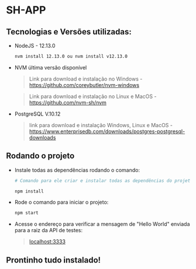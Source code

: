 # SH-APP

## Tecnologias e Versões utilizadas:
* NodeJS - 12.13.0
  ```bash
  nvm install 12.13.0 ou nvm install v12.13.0
  ```
* NVM última versão disponível
    > Link para download e instalação no Windows -  <https://github.com/coreybutler/nvm-windows>

    > Link para download e instalação no Linux e MacOS -  <https://github.com/nvm-sh/nvm>
* PostgreSQL V.10.12
    > link para download e instalação Windows, Linux e MacOS - <https://www.enterprisedb.com/downloads/postgres-postgresql-downloads>



## Rodando o projeto
* Instale todas as dependências rodando o comando:
    ```bash
    # Comando para ele criar e instalar todas as dependências do projeto que se encontram no arquivo package.json

    npm install
    ```
* Rode o comando para iniciar o projeto:
  ```bash
  npm start
  ```
* Acesse o endereço para verificar a mensagem de "Hello World" enviada para a raiz da API de testes:
  > <localhost:3333>

## Prontinho tudo instalado!